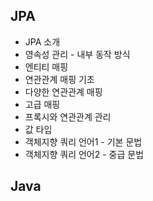 ## JPA

- JPA 소개
- 영속성 관리 - 내부 동작 방식
- 엔티티 매핑
- 연관관계 매핑 기초
- 다양한 연관관계 매핑
- 고급 매핑
- 프록시와 연관관계 관리
- 값 타입
- 객체지향 쿼리 언어1 - 기본 문법
- 객체지향 쿼리 언어2 - 중급 문법

## Java


